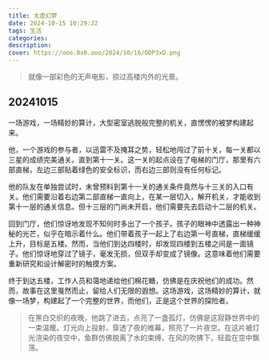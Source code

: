 ```yaml
---
title: 太虚幻梦
date: 2024-10-15 10:29:22
tags: 生活
categories:
description:
cover: https://ooo.0x0.ooo/2024/10/16/ODP3xD.png
---
```


> 就像一部彩色的无声电影，掠过高楼内外的光景。

## 20241015

一场游戏，一场精妙的算计，大型密室逃脱般完整的机关，直愣愣的被梦构建起来。

他，一个游戏的参与者，以迅雷不及掩耳之势，轻松地闯过了前十关，每一关都以三星的成绩完美通关。直到第十一关。这一关的起点设在了电梯的门厅，那里有六部直梯，左边三部贴着绿色的安全标识，而右边三部则没有任何标记。

他的队友在单独尝试时，未曾预料到第十一关的通关条件竟然与十三关的入口有关。他们需要沿着右边第二部直梯一直向上，在某一层切入，解开机关，才能收到第十一层的通关信息。但十三层的门尚未开启，他们需要先去启动十二层的机关。

回到门厅，他们惊讶地发现不知何时多出了一个孩子。孩子的眼神中透露出一种神秘的光芒，似乎在暗示着什么。他们带着孩子一起上了右边第一号直梯，直梯缓缓上升，目标是五楼。然而，当他们到达四楼时，却发现四楼到五楼之间是一面镜子。他们惊讶地穿过了镜子，毫发无损，但双手却变成了镜像。这意味着他们需要重新研究和设计解密时的触摸方案。

终于到达五楼，工作人员和蔼地递给他们棉花糖，仿佛是在庆祝他们的成功。然而，故事在这里戛然而止，留给人们无限的遐想。这场游戏，这场精妙的算计，就像一场梦，构建起了一个完整的世界，而他们，正是这个世界的探险者。

> 在黑白交织的夜晚，他跳了进去，点亮了一盏孤灯，仿佛是这寂静世界中的一束温暖。灯光向上投射，穿透了夜的帷幕，照亮了一片夜空。在这片被灯光渲染的夜空中，鱼群仿佛脱离了水的束缚，在风的吹拂下，轻盈在空中飘荡。
